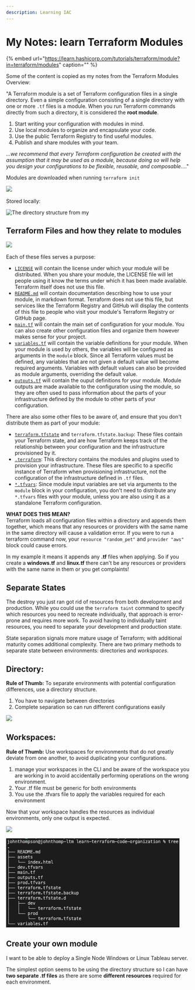 ```yaml
---
description: Learning IAC
---
```


# My Notes: learn Terraform Modules

{% embed url="https://learn.hashicorp.com/tutorials/terraform/module?in=terraform/modules" caption="" %}

Some of the content is copied as my notes from the Terraform Modules Overview:

"A Terraform module is a set of Terraform configuration files in a single directory. Even a simple configuration consisting of a single directory with one or more `.tf` files is a module. When you run Terraform commands directly from such a directory, it is considered the **root module**.

1. Start writing your configuration with modules in mind. 
2. Use local modules to organize and encapsulate your code. 
3. Use the public Terraform Registry to find useful modules. 
4. Publish and share modules with your team. 

_...we recommend that every Terraform configuration be created with the assumption that it may be used as a module, because doing so will help you design your configurations to be flexible, reusable, and composable._..."

Modules are downloaded when running `terraform init`

![](https://johnthompson365.com/wp-content/uploads/2020/12/image-14.png)

Stored locally:

![The directory structure from my ](https://johnthompson365.com/wp-content/uploads/2020/12/image-16.png)

## Terraform Files and how they relate to modules <a id="block-3e90f5e5-58b0-47c5-903c-60f79d1107fb"></a>

![](https://johnthompson365.com/wp-content/uploads/2020/12/image-18.png)

Each of these files serves a purpose:

* [`LICENSE`](https://learn.hashicorp.com/tutorials/terraform/module-create?in=terraform/modules#license) will contain the license under which your module will be distributed. When you share your module, the LICENSE file will let people using it know the terms under which it has been made available. Terraform itself does not use this file.
* [`README.md`](https://learn.hashicorp.com/tutorials/terraform/module-create?in=terraform/modules#readme-md) will contain documentation describing how to use your module, in markdown format. Terraform does not use this file, but services like the Terraform Registry and GitHub will display the contents of this file to people who visit your module's Terraform Registry or GitHub page.
* [`main.tf`](https://learn.hashicorp.com/tutorials/terraform/module-create?in=terraform/modules#main-tf) will contain the main set of configuration for your module. You can also create other configuration files and organize them however makes sense for your project.
* [`variables.tf`](https://learn.hashicorp.com/tutorials/terraform/module-create?in=terraform/modules#variables-tf) will contain the variable definitions for your module. When your module is used by others, the variables will be configured as arguments in the `module` block. Since all Terraform values must be defined, any variables that are not given a default value will become required arguments. Variables with default values can also be provided as module arguments, overriding the default value.
* [`outputs.tf`](https://learn.hashicorp.com/tutorials/terraform/module-create?in=terraform/modules#outputs-tf) will contain the ouput definitions for your module. Module outputs are made available to the configuration using the module, so they are often used to pass information about the parts of your infrastructure defined by the module to other parts of your configuration.

There are also some other files to be aware of, and ensure that you don't distribute them as part of your module:

* [`terraform.tfstate`](https://learn.hashicorp.com/tutorials/terraform/module-create?in=terraform/modules#terraform-tfstate) and `terraform.tfstate.backup`: These files contain your Terraform state, and are how Terraform keeps track of the relationship between your configuration and the infrastructure provisioned by it.
* [`.terraform`](https://learn.hashicorp.com/tutorials/terraform/module-create?in=terraform/modules#terraform): This directory contains the modules and plugins used to provision your infrastructure. These files are specific to a specific instance of Terraform when provisioning infrastructure, not the configuration of the infrastructure defined in `.tf` files.
* [`*.tfvars`](https://learn.hashicorp.com/tutorials/terraform/module-create?in=terraform/modules#tfvars): Since module input variables are set via arguments to the `module` block in your configuration, you don't need to distribute any `*.tfvars` files with your module, unless you are also using it as a standalone Terraform configuration.

**WHAT DOES THIS MEAN?**  
Terraform loads all configuration files within a directory and appends them together, which means that any resources or providers with the same name in the same directory will cause a validation error. If you were to run a terraform command now, your `resource "random_pet"` and `provider "aws"` block could cause errors.

In my example it means it appends any **.tf** files when applying. So if you create a **windows.tf** and **linux.tf** there can't be any resources or providers with the same name in them or you get complaints!

## Separate States

The destroy you just ran got rid of resources from both development and production. While you could use the `terraform taint` command to specify which resources you need to recreate individually, that approach is error-prone and requires more work. To avoid having to individually taint resources, you need to separate your development and production state.

State separation signals more mature usage of Terraform; with additional maturity comes additional complexity. There are two primary methods to separate state between environments: directories and _workspaces_.

## Directory:

**Rule of Thumb:** To separate environments with potential configuration differences, use a directory structure.

1. You have to navigate between directories
2. Complete separation so can run different configurations easily

![](https://johnthompson365.com/wp-content/uploads/2020/12/image-20.png)

## Workspaces:

**Rule of Thumb:** Use workspaces for environments that do not greatly deviate from one another, to avoid duplicating your configurations.

1. manage your workspaces in the CLI and be aware of the workspace you are working in to avoid accidentally performing operations on the wrong environment.
2. Your .tf file must be generic for both environments
3. You use the .tfvars file to apply the variables required for each environment

Now that your workspace handles the resources as individual environments, only one output is expected.

![](https://johnthompson365.com/wp-content/uploads/2020/12/image-21.png)

![](../.gitbook/assets/image%20%281%29.png)

## Create your own module

I want to be able to deploy a Single Node Windows or Linux Tableau server.

The simplest option seems to be using the directory structure so I can have **two separate .tf files** as there are some **different resources** required for each environment.

